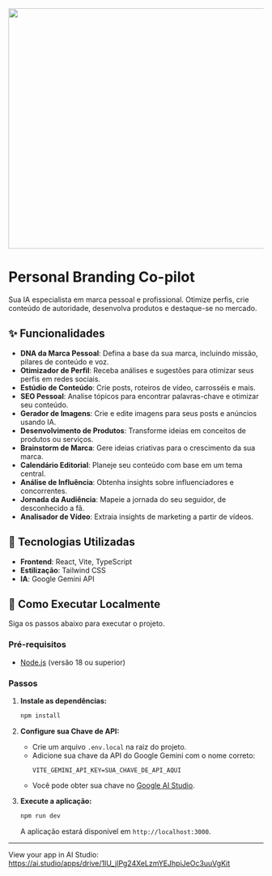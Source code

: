 <div align="center">
<img width="1200" height="475" alt="GHBanner" src="https://github.com/user-attachments/assets/0aa67016-6eaf-458a-adb2-6e31a0763ed6" />
</div>

# Personal Branding Co-pilot

Sua IA especialista em marca pessoal e profissional. Otimize perfis, crie conteúdo de autoridade, desenvolva produtos e destaque-se no mercado.

## ✨ Funcionalidades

-   **DNA da Marca Pessoal**: Defina a base da sua marca, incluindo missão, pilares de conteúdo e voz.
-   **Otimizador de Perfil**: Receba análises e sugestões para otimizar seus perfis em redes sociais.
-   **Estúdio de Conteúdo**: Crie posts, roteiros de vídeo, carrosséis e mais.
-   **SEO Pessoal**: Analise tópicos para encontrar palavras-chave e otimizar seu conteúdo.
-   **Gerador de Imagens**: Crie e edite imagens para seus posts e anúncios usando IA.
-   **Desenvolvimento de Produtos**: Transforme ideias em conceitos de produtos ou serviços.
-   **Brainstorm de Marca**: Gere ideias criativas para o crescimento da sua marca.
-   **Calendário Editorial**: Planeje seu conteúdo com base em um tema central.
-   **Análise de Influência**: Obtenha insights sobre influenciadores e concorrentes.
-   **Jornada da Audiência**: Mapeie a jornada do seu seguidor, de desconhecido a fã.
-   **Analisador de Vídeo**: Extraia insights de marketing a partir de vídeos.

## 🚀 Tecnologias Utilizadas

-   **Frontend**: React, Vite, TypeScript
-   **Estilização**: Tailwind CSS
-   **IA**: Google Gemini API

## 🏁 Como Executar Localmente

Siga os passos abaixo para executar o projeto.

### Pré-requisitos

-   [Node.js](https://nodejs.org/en/) (versão 18 ou superior)

### Passos

1.  **Instale as dependências:**
    ```sh
    npm install
    ```

2.  **Configure sua Chave de API:**
    -   Crie um arquivo `.env.local` na raiz do projeto.
    -   Adicione sua chave da API do Google Gemini com o nome correto:
        ```
        VITE_GEMINI_API_KEY=SUA_CHAVE_DE_API_AQUI
        ```
    -   Você pode obter sua chave no [Google AI Studio](https://aistudio.google.com/app/apikey).

3.  **Execute a aplicação:**
    ```sh
    npm run dev
    ```
    A aplicação estará disponível em `http://localhost:3000`.

---

View your app in AI Studio: https://ai.studio/apps/drive/1lU_jlPg24XeLzmYEJhpiJeOc3uuVgKit